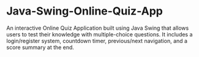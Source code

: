 # Java-Swing-Online-Quiz-App
An interactive Online Quiz Application built using Java Swing that allows users to test their knowledge with multiple-choice questions. It includes a login/register system, countdown timer, previous/next navigation, and a score summary at the end.
